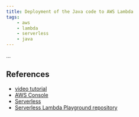 ```yaml
---
title: Deployment of the Java code to AWS Lambda
tags:
    - aws
    - lambda
    - serverless
    - java
---
```


...

References
----------
- [video tutorial](https://www.youtube.com/watch?v=71cd5XerKss)
- [AWS Console](https://console.aws.amazon.com)
- [Serverless](https://serverless.com/)
- [Serverless Lambda Playground repository](https://github.com/pwittchen/serverless-lambda-playground)
